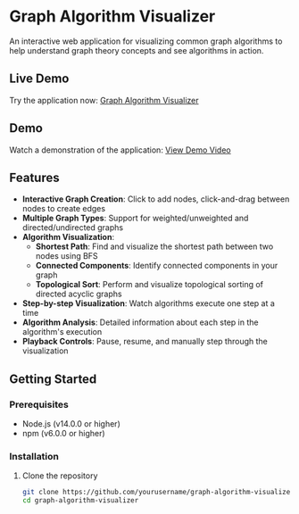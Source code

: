 # Graph Algorithm Visualizer

An interactive web application for visualizing common graph algorithms to help understand graph theory concepts and see algorithms in action.

## Live Demo

Try the application now: [Graph Algorithm Visualizer](https://graph-viz-xi.vercel.app)

## Demo

Watch a demonstration of the application:
[View Demo Video]([https://drive.google.com/file/d/1QK-UlC7jJH7P7YmDQ2q5WVW6OeBDo8Ug/view?usp=sharing](https://drive.google.com/file/d/1tG7PAZyqzHlU09ay6YeEHatVS7EPUM-8/view?usp=sharing))

## Features

- **Interactive Graph Creation**: Click to add nodes, click-and-drag between nodes to create edges
- **Multiple Graph Types**: Support for weighted/unweighted and directed/undirected graphs
- **Algorithm Visualization**:
  - **Shortest Path**: Find and visualize the shortest path between two nodes using BFS
  - **Connected Components**: Identify connected components in your graph
  - **Topological Sort**: Perform and visualize topological sorting of directed acyclic graphs
- **Step-by-step Visualization**: Watch algorithms execute one step at a time
- **Algorithm Analysis**: Detailed information about each step in the algorithm's execution
- **Playback Controls**: Pause, resume, and manually step through the visualization

## Getting Started

### Prerequisites

- Node.js (v14.0.0 or higher)
- npm (v6.0.0 or higher)

### Installation

1. Clone the repository
   ```bash
   git clone https://github.com/yourusername/graph-algorithm-visualizer.git
   cd graph-algorithm-visualizer
   ```
